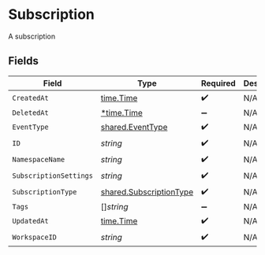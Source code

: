 # Subscription

A subscription


## Fields

| Field                                                                     | Type                                                                      | Required                                                                  | Description                                                               |
| ------------------------------------------------------------------------- | ------------------------------------------------------------------------- | ------------------------------------------------------------------------- | ------------------------------------------------------------------------- |
| `CreatedAt`                                                               | [time.Time](https://pkg.go.dev/time#Time)                                 | :heavy_check_mark:                                                        | N/A                                                                       |
| `DeletedAt`                                                               | [*time.Time](https://pkg.go.dev/time#Time)                                | :heavy_minus_sign:                                                        | N/A                                                                       |
| `EventType`                                                               | [shared.EventType](../../../pkg/models/shared/eventtype.md)               | :heavy_check_mark:                                                        | N/A                                                                       |
| `ID`                                                                      | *string*                                                                  | :heavy_check_mark:                                                        | N/A                                                                       |
| `NamespaceName`                                                           | *string*                                                                  | :heavy_check_mark:                                                        | N/A                                                                       |
| `SubscriptionSettings`                                                    | *string*                                                                  | :heavy_check_mark:                                                        | N/A                                                                       |
| `SubscriptionType`                                                        | [shared.SubscriptionType](../../../pkg/models/shared/subscriptiontype.md) | :heavy_check_mark:                                                        | N/A                                                                       |
| `Tags`                                                                    | []*string*                                                                | :heavy_minus_sign:                                                        | N/A                                                                       |
| `UpdatedAt`                                                               | [time.Time](https://pkg.go.dev/time#Time)                                 | :heavy_check_mark:                                                        | N/A                                                                       |
| `WorkspaceID`                                                             | *string*                                                                  | :heavy_check_mark:                                                        | N/A                                                                       |